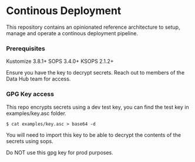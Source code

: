 # Continous Deployment

This repository contains an opinionated reference architecture to setup, manage and operate a continous deployment pipeline.

### Prerequisites
Kustomize 3.8.1+
SOPS 3.4.0+
KSOPS 2.1.2+

Ensure you have the key to decrypt secrets. Reach out to members of the Data Hub team for access.

### GPG Key access
 
This repo encrypts secrets using a dev test key, you can find the test key in examples/key.asc folder.

```
$ cat examples/key.asc > base64 -d
```

You will need to import this key to be able to decrypt the contents of the secrets using sops. 

Do NOT use this gpg key for prod purposes. 
